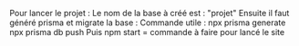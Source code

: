 Pour lancer le projet : 
Le nom de la base à créé est : "projet"
Ensuite il faut généré prisma et migrate la base : 
Commande utile : 
  npx prisma generate
  npx prisma db push
Puis
  npm start = commande à faire pour lancé le site
